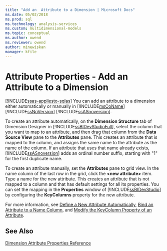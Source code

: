 ```yaml
---
title: "Add an  Attribute to a Dimension | Microsoft Docs"
ms.date: 05/02/2018
ms.prod: sql
ms.technology: analysis-services
ms.custom: multidimensional-models
ms.topic: conceptual
ms.author: owend
ms.reviewer: owend
author: minewiskan
manager: kfile
---
```

# Attribute Properties - Add an  Attribute to a Dimension
[!INCLUDE[ssas-appliesto-sqlas](../includes/ssas-appliesto-sqlas.md)]
  You can add an attribute to a dimension either automatically or manually in [!INCLUDE[msCoName](../includes/msconame-md.md)] [!INCLUDE[ssNoVersion](../includes/ssnoversion-md.md)] [!INCLUDE[ssASnoversion](../includes/ssasnoversion-md.md)].  
  
 To create an attribute automatically, on the **Dimension Structure** tab of Dimension Designer in [!INCLUDE[ssBIDevStudioFull](../includes/ssbidevstudiofull-md.md)], select the column that you want to map to an attribute, and then drag that column from the **Data Source View** pane to the **Attributes** pane. This creates an attribute that is mapped to the column, and assigns the same name to the attribute as the name of the column. If an attribute that uses that name already exists, [!INCLUDE[ssASnoversion](../includes/ssasnoversion-md.md)] adds an ordinal number suffix, starting with "1" for the first duplicate name.  
  
 To create an attribute manually, set the **Attributes** pane to grid view. In the name column of the last row in the grid, click the **\<new attribute>** item. Type a name for the new attribute. This creates an attribute that is not mapped to a column and that has default settings for all its properties. You can set the mapping in the **Properties** window of [!INCLUDE[ssBIDevStudio](../includes/ssbidevstudio-md.md)] by configuring the **KeyColumns** property for the new attribute.  
  
 For more information, see [Define a New Attribute Automatically](../../analysis-services/multidimensional-models/attribute-properties-define-a-new-attribute-automatically.md), [Bind an Attribute to a Name Column](../../analysis-services/multidimensional-models/attribute-properties-bind-an-attribute-to-a-name-column.md), and [Modify the KeyColumn Property of an Attribute](../../analysis-services/multidimensional-models/attribute-properties-modify-the-keycolumn-property.md).  
  
## See Also  
 [Dimension Attribute Properties Reference](../../analysis-services/multidimensional-models/dimension-attribute-properties-reference.md)  
  
  

